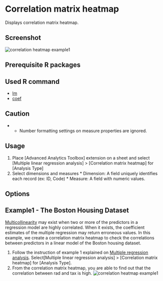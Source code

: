 # Correlation matrix heatmap
Displays correlation matrix heatmap.

## Screenshot
  ![correlation heatmap example1](./images/correlation_heatmap_example1.png)

## Prerequisite R packages

## Used R command
 * [lm](https://www.rdocumentation.org/packages/stats/versions/3.4.0/topics/lm)
 * [coef](https://www.rdocumentation.org/packages/stats/versions/3.4.1/topics/coef)

## Caution
  * * Number formatting settings on measure properties are ignored.

## Usage
  1. Place [Advanced Analytics Toolbox] extension on a sheet and select [Multiple linear regression analysis] > [Correlation matrix heatmap] for [Analysis Type]
  2. Select dimensions and measures
    * Dimension: A field uniquely identifies each record (ex: ID, Code)
    * Measure: A field with numeric values.

## Options

## Example1 - The Boston Housing Dataset
[Multicollinearity]('https://en.wikipedia.org/wiki/Multicollinearity') may exist when two or more of the predictors in a regression model are highly correlated. When it exists, the coefficient estimates of the multiple regression may return erroneous values. In this example, we create a correlation matrix heatmap to check the correlations between predictors in a linear model of the Boston housing dataset.

  1. Follow the instruction of example 1 explained on [Multiple regression analysis](./regression_analysis.md). Select[Multiple linear regression analysis] > [Correlation matrix heatmap] for [Analysis Type].
  2. From the correlation matrix heatmap, you are able to find out that the correlation between rad and tax is high.
  ![correlation heatmap example1](./images/correlation_heatmap_example1.png)
